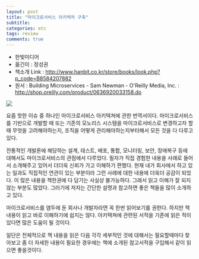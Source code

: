 ```yaml
---
layout: post
title: "마이크로서비스 아키텍처 구축"
subtitle:  
categories: etc
tags: review
comments: true
---
```


- 한빛미디어
- 옮긴이 : 정성권
- 책소개 Link : <http://www.hanbit.co.kr/store/books/look.php?p_code=B8584207882>
- 원서 : Building Microservices - Sam Newman - O'Reilly Media, Inc. : <http://shop.oreilly.com/product/0636920033158.do>

![](http://www.hanbit.co.kr/data/books/B8584207882_l.jpg)

요즘 핫한 이슈 중 하나인 마이크로서비스 아키텍쳐에 관한 번역서이다.
마이크로서비스를 기반으로 개발할 때 또는 기존의 모노리스 시스템을 마이크로서비스로 변경하고자 할때 무엇을 고려해야하는지, 조직을 어떻게 관리해야하는지부터해서 모든 것을 다 다루고 있다.

전통적인 개발론에 해당하는 설계, 테스트, 배포, 통합, 모니터링, 보안, 장애복구 등에 대해서도 마이크로서비스의 관점에서 다루었다.
필자가 직접 경험한 내용을 사례로 들어서 소개해주고 있어서 더더욱 신뢰가 가고 이해하기 편했다.
현재 내가 회사에서 하고 있는 일과도 직접적인 연관이 있는 부분이라 그런 사례에 대한 내용에 더욱더 공감이 되었다.
이 많은 내용을 책한권에 다 담기는 사실상 불가능하다.
그래서 읽고 이해가 잘 되지 않는 부분도 많았다.
그러기에 저자는 간단한 설명과 참고하면 좋은 책들을 많이 소개하고 있다.

마이크로서비스를 염두에 둔 회사나 개발자라면 꼭 한번 읽어보기를 권한다.
하지만 책 내용이 읽고 바로 이해하기에 쉽지는 않다.
아키택쳐에 관련된 서적을 기존에 읽은 적이 있다면 많은 도움이 될 것이다.

일단은 전체적으로 책 내용을 읽은 다음 각각 세부적인 것에 대해서는 필요할때마다 찾아보고 좀 더 자세한 내용이 필요한 경우에는 책에 소개된 참고서적을 구입해서 같이 읽으면 좋을것이다.
